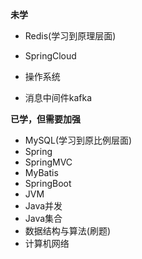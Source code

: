 **未学**   
* Redis(学习到原理层面)

* SpringCloud  
* 操作系统  
* 消息中间件kafka  
  



**已学，但需要加强**   
* MySQL(学习到原比例层面)  
* Spring
* SpringMVC
* MyBatis
* SpringBoot
* JVM
* Java并发
* Java集合
* 数据结构与算法(刷题) 
* 计算机网络 